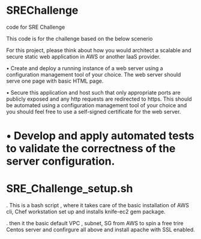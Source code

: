# SREChallenge
code for SRE Challenge


This code is for the challenge based on the below scenerio 

For this project, please think about how you would architect a scalable and secure static web application in AWS or another IaaS provider.


•	Create and deploy a running instance of a web server using a configuration management tool of your choice. The web server should serve one page with basic HTML page.

•	Secure this application and host such that only appropriate ports are publicly exposed and any http requests are redirected to https. This should be automated using a configuration management tool of your choice and you should feel free to use a self-signed certificate for the web server.

•	Develop and apply automated tests to validate the correctness of the server configuration.
======================================================================================================================================

SRE_Challenge_setup.sh
==========================

. This is a bash script , where it takes care of the basic installation of AWS cli, Chef workstation set up and installs knife-ec2 gem package.

. then it the basic default VPC , subnet, SG from AWS to spin a free trire Centos server and confirgure all above and install apache with SSL enabled.
